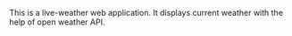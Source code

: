 This is a live-weather web application.
It displays current weather with the help of open weather API.
